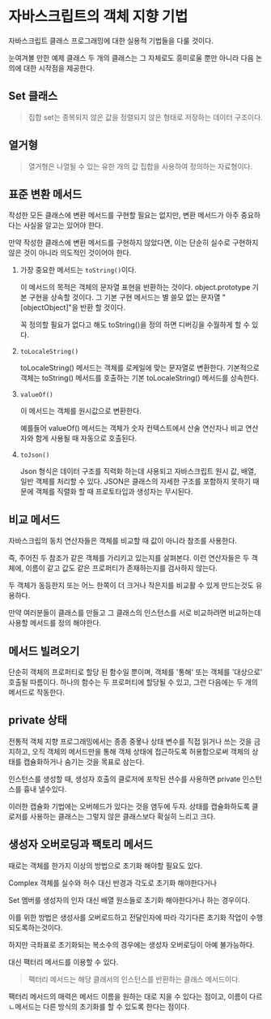 # 자바스크립트의 객체 지향 기법

자바스크립트 클래스 프로그래밍에 대한 실용적 기법들을 다룰 것이다. 

눈여겨볼 만한 예제 클래스 두 개의 클래스는 그 자체로도 흥미로울 뿐만 아니라 다음 논의에 대한 시작점을 제공한다.

## Set 클래스

> 집합 set는 종복되지 않은 값을 정렬되지 않은 형태로 저장하는 데이터 구조이다.

## 열거형

> 열거형은 나열될 수 있는 유한 개의 값 집합을 사용하여 정의하는 자료형이다.

## 표준 변환 메서드

작성한 모든 클래스에 변환 메서드를 구현할 필요는 없지만, 변환 메서드가 아주 중요하다는 사실을 알고는 있어야 한다.

만약 작성한 클래스에 변환 메서드를 구현하지 않았다면, 이는 단순히 실수로 구현하지 않은 것이 아니라 의도적인 것이어야 한다.

1. 가장 중요한 메서드는 `toString()`이다.

   이 메서드의 목적은 객체의 문자열 표현을 반환하는 것이다. object.prototype 기본 구현을 상속할 것이다. 그 기본 구현 메서드는 별 쓸모 없는 문자열 "[objectObject]"을 반환 할 것이다.

   꼭 정의할 필요가 없다고 해도 toString()을 정의 하면 디버깅을 수월하게 할 수 있다.

2. `toLocaleString()`

   toLocaleString() 메서드는 객체를 로케일에 맞는 문자열로 변환한다. 기본적으로 객체는 toString() 메서드를 호출하는 기본 toLocaleString() 메서드를 상속한다.

3. `valueOf()` 

   이 메서드는 객체를 원시값으로 변환한다. 

   예를들어 valueOf() 메서드는 객체가 숫자 컨텍스트에서 산술 연산자나 비교 연산자와 함게 사용될 때 자동으로 호출된다.

4. `toJson()`

   Json 형식은 데이터 구조를 직력화 하는데 사용되고 자바스크립트 원시 값, 배열, 일반 객체를 처리할 수 있다. JSON은 클래스의 자세한 구조를 포함하지 못하기 때문에 객체를 직렬화 할 때 프로토타입과 생성자는 무시된다.

## 비교 메서드

자바스크립의 동치 연산자들은 객체를 비교할 때 값이 아니라 참조를 사용한다. 

즉, 주어진 두 참조가 같은 객체를 가리키고 있는지를 살펴본다. 이런 연산자들은 두 객체에, 이름이 같고 값도 같은 프로퍼티가 존재하는지를 검사하지 않는다.

두 객체가 동등한지 또는 어느 한쪽이 더 크거나 작은지를 비교활 수 있게 만드는것도 유용하다. 

만약 여러분들이 클래스를 만들고 그 클래스의 인스턴스를 서로 비교하려면 비교하는데 사용할 메서드를 정의 해야한다.

## 메서드 빌려오기

단순히 객체의 프로퍼티로 할당 된 함수일 뿐이며, 객체를 '통해' 또는 객체를 '대상으로' 호출될 따름이다. 하나의 함수는 두 프로퍼티에 할당될 수 있고, 그런 다음에는 두 개의 메서드로 작동한다.

## private 상태

전통적 객체 지향 프로그래밍에서는 종종 중욯나 상태 변수를 직접 읽거나 쓰는 것을 금지하고, 오직 객체의 메서드만을 통해 객체 상태에 접근하도록 허용함으로써 객체의 상태를 캡슐화하거나 숨기는 것을 목표로 삼는다.

인스턴스를 생성할 때, 생성자 호출의 클로저에 포착된 션수를 사용하면 private 인스턴스를 흉내 낼수있다.

이러한 캡슐화 기법에는 오버헤드가 있다는 것을 염두에 두자. 상태를 캡슐화하도록 클로저를 사용하는 클래스는 그렇지 않은 클래스보다 확실히 느리고 크다.

## 생성자 오버로딩과 팩토리 메서드

때로는 객체를 한가지 이상의 방법으로 초기화 해야할 필요도 있다. 

Complex 객체를 실수와 허수 대신 반경과 각도로 초기화 해야한다거나

Set 멤버를 생성자의 인자 대신 배열 원소들로 초기화 해야한다거나 하는 경우이다.

이를 위한 방법은 생성사를 오버로드하고 전달인자에 따라 각기다른 초기화 작업이 수행되도록하는것이다.

하지만 극좌표로 초기화되는 복소수의 경우에는 생성자 오버로딩이 아예 불가능하다. 

대신 팩터리 메서드를 이용할 수 있다. 

> 팩터리 메서드는 해당 클래서의 인스턴스를 반환하는 클래스 메서드이다. 

팩터리 메서드의 매력은 메서드 이름을 원하는 대로 지을 수 있다는 점이고, 이름이 다르 ㄴ메서드는 다른 방식의 초기화를 할 수 있도록 한다는 점이다.